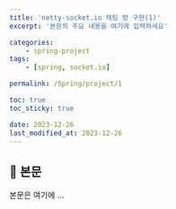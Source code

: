 ```yaml
---
title: 'netty-socket.io 채팅 방 구현(1)'
excerpt: '본문의 주요 내용을 여기에 입력하세요'

categories:
    - spring-project
tags:
    - [spring, socket.io]

permalink: /Spring/project/1

toc: true
toc_sticky: true

date: 2023-12-26
last_modified_at: 2023-12-26
---
```


## 🦥 본문

본문은 여기에 ...
